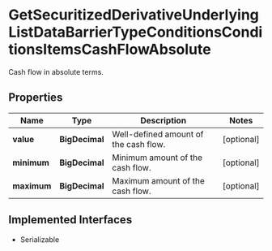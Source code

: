 

# GetSecuritizedDerivativeUnderlyingListDataBarrierTypeConditionsConditionsItemsCashFlowAbsolute

Cash flow in absolute terms.

## Properties

Name | Type | Description | Notes
------------ | ------------- | ------------- | -------------
**value** | **BigDecimal** | Well-defined amount of the cash flow. |  [optional]
**minimum** | **BigDecimal** | Minimum amount of the cash flow. |  [optional]
**maximum** | **BigDecimal** | Maximum amount of the cash flow. |  [optional]


## Implemented Interfaces

* Serializable


